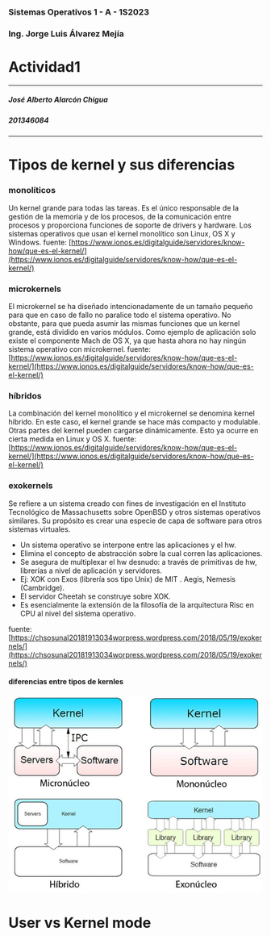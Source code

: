 ### Sistemas Operativos 1 - A - 1S2023
### Ing. Jorge Luis Álvarez Mejía
# Actividad1
---
##### José Alberto Alarcón Chigua
##### 201346084
---
# Tipos de kernel y sus diferencias
### monolíticos
Un kernel grande para todas las tareas. Es el único responsable de la gestión de la memoria y de los procesos, de la comunicación entre procesos y proporciona funciones de soporte de drivers y hardware. Los sistemas operativos que usan el kernel monolítico son Linux, OS X y Windows.
fuente: [https://www.ionos.es/digitalguide/servidores/know-how/que-es-el-kernel/](https://www.ionos.es/digitalguide/servidores/know-how/que-es-el-kernel/)
### microkernels
El microkernel se ha diseñado intencionadamente de un tamaño pequeño para que en caso de fallo no paralice todo el sistema operativo. No obstante, para que pueda asumir las mismas funciones que un kernel grande, está dividido en varios módulos. Como ejemplo de aplicación solo existe el componente Mach de OS X, ya que hasta ahora no hay ningún sistema operativo con microkernel.
fuente: [https://www.ionos.es/digitalguide/servidores/know-how/que-es-el-kernel/](https://www.ionos.es/digitalguide/servidores/know-how/que-es-el-kernel/)
### híbridos
La combinación del kernel monolítico y el microkernel se denomina kernel híbrido. En este caso, el kernel grande se hace más compacto y modulable. Otras partes del kernel pueden cargarse dinámicamente. Esto ya ocurre en cierta medida en Linux y OS X.
fuente: [https://www.ionos.es/digitalguide/servidores/know-how/que-es-el-kernel/](https://www.ionos.es/digitalguide/servidores/know-how/que-es-el-kernel/)
### exokernels
Se refiere a un sistema creado con fines de investigación en el Instituto Tecnológico de Massachusetts sobre OpenBSD y otros sistemas operativos similares. Su propósito es crear una especie de capa de software para otros sistemas virtuales.

- Un sistema operativo se interpone entre las aplicaciones y el hw.
- Elimina el concepto de abstracción sobre la cual corren las aplicaciones.
- Se asegura de multiplexar el hw desnudo: a través de primitivas de hw, librerías a nivel de aplicación y servidores.
- Ej: XOK con Exos (librería sos tipo Unix) de MIT . Aegis, Nemesis (Cambridge).
- El servidor Cheetah se construye sobre XOK.
- Es esencialmente la extensión de la filosofía de la arquitectura Risc en CPU al nivel del sistema operativo.

fuente: [https://chsosunal20181913034worpress.wordpress.com/2018/05/19/exokernels/](https://chsosunal20181913034worpress.wordpress.com/2018/05/19/exokernels/)

#### diferencias entre tipos de kernles

![tipos][img1]


# User vs Kernel mode


   [img1]: <img1.jpg?raw=true "Diferencias entre tipos de kernles">

